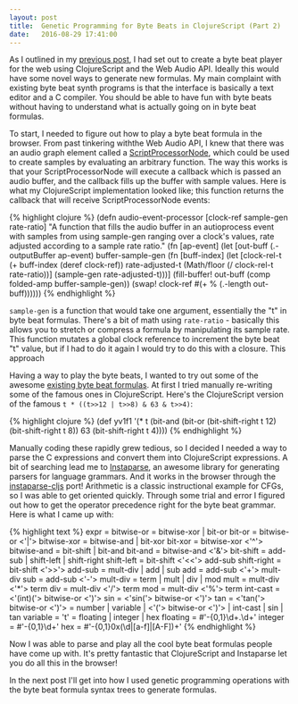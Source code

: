 ```yaml
---
layout: post
title:  Genetic Programming for Byte Beats in ClojureScript (Part 2)
date:   2016-08-29 17:41:00
---
```


As I outlined in my [previous post](http://millerpeterson.github.io/2016/06/03/genetic-byte-beats.html), 
I had set out to create a byte beat player for the web
using ClojureScript and the Web Audio API. Ideally this would have some novel ways to generate new
formulas. My main complaint with existing byte beat synth programs is that the interface is
basically a text editor and a C compiler. You should be able to have fun with byte beats without
having to understand what is actually going on in byte beat formulas.

To start, I needed to figure out how to play a byte beat formula in the browser. From past tinkering
withthe Web Audio API, I knew that there was an audio graph element called a 
[ScriptProcessorNode](https://developer.mozilla.org/en/docs/Web/API/ScriptProcessorNode),
which could be used to create samples by evaluating an arbitrary function. The way this works is that
your ScriptProcessorNode will execute a callback which is passed an audio buffer, and the callback
fills up the buffer with sample values. Here is what my ClojureScript implementation looked like;
this function returns the callback that will receive ScriptProcessorNode events:

{% highlight clojure %}
(defn audio-event-processor
  [clock-ref sample-gen rate-ratio]
  "A function that fills the audio buffer in an autioprocess event with samples from using
   sample-gen ranging over a clock's values, rate adjusted according to a sample rate ratio."
  (fn [ap-event]
    (let [out-buff (.-outputBuffer ap-event)
          buffer-sample-gen (fn [buff-index]
                              (let [clock-rel-t (+ buff-index (deref clock-ref))
                                    rate-adjusted-t (Math/floor (/ clock-rel-t rate-ratio))]
                                (sample-gen rate-adjusted-t)))]
      (fill-buffer! out-buff (comp folded-amp buffer-sample-gen))
      (swap! clock-ref #(+ % (.-length out-buff))))))
{% endhighlight %}

`sample-gen` is a function that would take one argument, essentially the "t" in byte beat formulas.
There's a bit of math using `rate-ratio` - basically this allows you to stretch or compress a 
formula by manipulating its sample rate. This function mutates a global clock reference to increment
the byte beat "t" value, but if I had to do it again I would try to do this with a closure. This
approach 
 
Having a way to play the byte beats, I wanted to try out some of the awesome [existing byte beat 
formulas](https://github.com/erlehmann/algorithmic-symphonies). 
At first I tried manually re-writing some of the famous ones in ClojureScript. Here's
the ClojureScript version of the famous `t * ((t>>12 | t>>8) & 63 & t>>4)`:

{% highlight clojure %}
(def yv1f1
  '(* t (bit-and (bit-or (bit-shift-right t 12)
                         (bit-shift-right t 8))
                 63
                 (bit-shift-right t 4))))
{% endhighlight %}

Manually coding these rapidly grew tedious, so I decided I needed a way to parse the C expressions
and convert them into ClojureScript expressions. A bit of searching lead me to 
[Instaparse](https://github.com/Engelberg/instaparse), an awesome library for generating parsers
for language grammars. And it works in the browser through the [instaparse-cljs](https://github.com/lbradstreet/instaparse-cljs) port!
Arithmetic is a classic instructional example for CFGs, so I was able to 
get oriented quickly. Through some trial and error I figured out how to get the operator precedence 
right for the byte beat grammar. Here is what I came up with:

{% highlight text %}
expr          = bitwise-or
<bitwise-or>  = bitwise-xor | bit-or
bit-or        = bitwise-or <'|'> bitwise-xor
<bitwise-xor> = bitwise-and | bit-xor
bit-xor       = bitwise-xor <'^'> bitwise-and
<bitwise-and> = bit-shift | bit-and
bit-and       = bitwise-and <'&'> bit-shift
<bit-shift>   = add-sub | shift-left | shift-right
shift-left    = bit-shift <'<<'> add-sub
shift-right   = bit-shift <'>>'> add-sub
<add-sub>     = mult-div | add | sub
add           = add-sub <'+'> mult-div
sub           = add-sub <'-'> mult-div
<mult-div>    = term | mult | div | mod
mult          = mult-div <'*'> term
div           = mult-div <'/'> term
mod           = mult-div <'%'> term
int-cast      = <'(int)('> bitwise-or <')'>
sin           = <'sin('> bitwise-or <')'>
tan           = <'tan('> bitwise-or <')'>
<term>        = number | variable | <'('> bitwise-or <')'> | int-cast | sin | tan
variable      = 't'
<number>      = floating | integer | hex
floating      = #'-{0,1}\d+\.\d+'
integer       = #'-{0,1}\d+'
hex           = #'-{0,1}0x(\d|[a-f]|[A-F])+'
{% endhighlight %}

Now I was able to parse and play all the cool byte beat formulas people have come
up with. It's pretty fantastic that ClojureScript and Instaparse let you do all this
in the browser!

In the next post I'll get into how I used genetic programming operations with the 
byte beat formula syntax trees to generate formulas.
